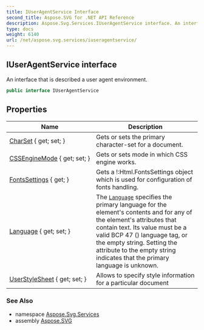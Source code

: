 ```yaml
---
title: IUserAgentService Interface
second_title: Aspose.SVG for .NET API Reference
description: Aspose.Svg.Services.IUserAgentService interface. An interface that is described a user agent environment
type: docs
weight: 6140
url: /net/aspose.svg.services/iuseragentservice/
---
```

## IUserAgentService interface

An interface that is described a user agent environment.

```csharp
public interface IUserAgentService
```

## Properties

| Name | Description |
| --- | --- |
| [CharSet](../../aspose.svg.services/iuseragentservice/charset/) { get; set; } | Gets or sets the primary character-set for a document. |
| [CSSEngineMode](../../aspose.svg.services/iuseragentservice/cssenginemode/) { get; set; } | Gets or sets mode in which CSS engine works. |
| [FontsSettings](../../aspose.svg.services/iuseragentservice/fontssettings/) { get; } | Gets a !:Html.FontsSettings object which is used for configuration of fonts handling. |
| [Language](../../aspose.svg.services/iuseragentservice/language/) { get; set; } | The [`Language`](./language/) specifies the primary language for the element's contents and for any of the element's attributes that contain text. Its value must be a valid BCP 47 () language tag, or the empty string. Setting the attribute to the empty string indicates that the primary language is unknown. |
| [UserStyleSheet](../../aspose.svg.services/iuseragentservice/userstylesheet/) { get; set; } | Allows to specify style information for a particular document |

### See Also

* namespace [Aspose.Svg.Services](../../aspose.svg.services/)
* assembly [Aspose.SVG](../../)
